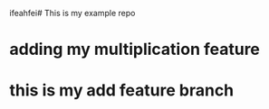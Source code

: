 ifeahfei# This is my example repo
# adding my multiplication feature
# this is my add feature branch

